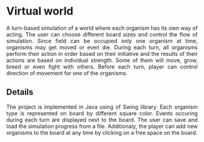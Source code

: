 # Virtual world
<p align="justify">
  A turn-based simulation of a world where each organism has its own way of acting. The user can choose different board sizes and control the flow of simulation. Since field can be occupied only one organism at time, organisms may get moved or even die. During each turn, all organisms perform their action in order based on their initiative and the results of their actions are based on individual strength. Some of them will move, grow, breed or even fight with others. Before each turn, player can control direction of movement for one of the organisms.
</p>

## Details
<p align="justify">
  The project is implemented in Java using of Swing library. Each organism type is represented on board by different square color. Events occuring during each turn are displayed next to the board. The user can save and load the simulation progress from a file. Additionaly, the player can add new organisms to the board at any time by clicking on a free space on the board.
</p>
